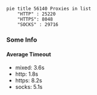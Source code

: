 
```mermaid
pie title 56140 Proxies in list
    "HTTP" : 25220
    "HTTPS": 8048
    "SOCKS" : 29716
```

### Some Info
#### Average Timeout

- mixed: 3.6s
- http: 1.8s
- https: 8.2s
- socks: 5.1s